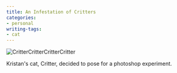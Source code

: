 ```yaml
---
title: An Infestation of Critters
categories:
- personal
writing-tags:
- cat
---
```


![CritterCritterCritterCritter](/media/2004-09-25-an-infestation-of-critters/critters.jpg)

Kristan's cat, Critter, decided to pose for a photoshop experiment.
